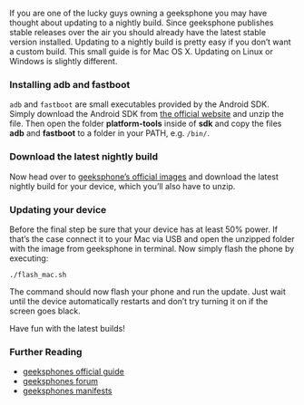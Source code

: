 
If you are one of the lucky guys owning a geeksphone you may have thought about updating to a nightly build. Since geeksphone publishes stable releases over the air you should already have the latest stable version installed. Updating to a nightly build is pretty easy if you don’t want a custom build. This small guide is for Mac OS X. Updating on Linux or Windows is slightly different.

### Installing adb and fastboot

`adb` and `fastboot` are small executables provided by the Android <abbr>SDK</abbr>. Simply download the Android <abbr>SDK</abbr> from [the official website](http://developer.android.com/sdk/index.html) and unzip the file. Then open the folder __platform-tools__ inside of __sdk__ and copy the files __adb__ and __fastboot__ to a folder in your <abbr>PATH</abbr>, e.g. `/bin/`.

### Download the latest nightly build

Now head over to [geeksphone’s official images](http://downloads.geeksphone.com/) and download the latest nightly build for your device, which you’ll also have to unzip.

### Updating your device

Before the final step be sure that your device has at least 50% power. If that’s the case connect it to your Mac via <abbr>USB</abbr> and open the unzipped folder with the image from geeksphone in terminal. Now simply flash the phone by executing:

	./flash_mac.sh

The command should now flash your phone and run the update. Just wait until the device automatically restarts and don’t try turning it on if the screen goes black.

Have fun with the latest builds!

<h3 class="space-above">Further Reading</h3>

- [geeksphones official guide](http://downloads.geeksphone.com/drivers/Manual_flash_geeksphone-eng.txt)
- [geeksphones forum](http://forum.geeksphone.com/)
- [geeksphones manifests](http://www.geeksphone.com/manifests/index.php)

